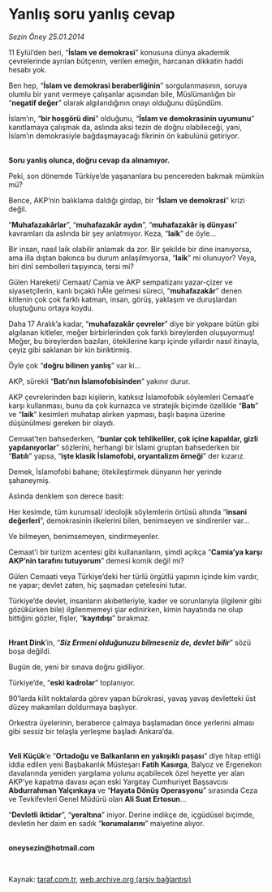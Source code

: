 # Yanlış soru yanlış cevap

*Sezin Öney 25.01.2014*

<div class="yazi"><p>11 Eylül’den beri, “<b>İslam ve demokrasi</b>” konusuna dünya akademik çevrelerinde ayrılan bütçenin, verilen emeğin, harcanan dikkatin haddi hesabı yok.</p>
<p>Ben hep, “<b>İslam ve demokrasi beraberliğinin</b>” sorgulanmasının, soruya olumlu bir yanıt vermeye çalışanlar açısından bile, Müslümanlığın bir “<b>negatif değer</b>” olarak algılandığının onayı olduğunu düşündüm.</p>
<p>İslam’ın, “<b>bir hoşgörü dini</b>” olduğunu, “<b>İslam ve demokrasinin uyumunu</b>” kanıtlamaya çalışmak da, aslında aksi tezin de doğru olabileceği, yani, İslam’ın demokrasiyle bağdaşmayacağı fikrinin ön kabulünü getiriyor.</p>
<p><b><br/>Soru yanlış olunca, doğru cevap da alınamıyor.</b></p>
<p>Peki, son dönemde Türkiye’de yaşananlara bu pencereden bakmak mümkün mü? </p>
<p>Bence, AKP’nin balıklama daldığı girdap, bir “<b>İslam ve demokrasi</b>” krizi değil.</p>
<p>“<b>Muhafazakârlar</b>”, “<b>muhafazakâr aydın</b>”, “<b>muhafazakâr iş dünyası</b>” kavramları da aslında bir şey anlatmıyor. Keza, “<b>laik</b>” de öyle...</p>
<p>Bir insan, nasıl laik olabilir anlamak da zor. Bir şekilde bir dine inanıyorsa, ama illa dıştan bakınca bu durum anlaşılmıyorsa, “<b>laik</b>” mi olunuyor? Veya, biri dinî sembolleri taşıyınca, tersi mi?</p>
<p>Gülen Hareketi/ Cemaat/ Camia ve AKP sempatizanı yazar-çizer ve siyasetçilerin, kanlı bıçaklı hÂle gelmesi süreci, “<b>muhafazakâr</b>” denen kitlenin çok çok farklı katman, insan, görüş, yaklaşım ve duruşlardan oluştuğunu ortaya koydu.</p>
<p>Daha 17 Aralık’a kadar, “<b>muhafazakâr çevreler</b>” diye bir yekpare bütün gibi algılanan kitleler, meğer birbirlerinden çok farklı bireylerden oluşuyormuş! Meğer, bu bireylerden bazıları, ötekilerine karşı içinde yıllardır nasıl itinayla, çeyiz gibi saklanan bir kin biriktirmiş.</p>
<p>Öyle çok “<b>doğru bilinen yanlış</b>” var ki...</p>
<p>AKP, sürekli “<b>Batı’nın İslamofobisinden</b>” yakınır durur.</p>
<p>AKP çevrelerinden bazı kişilerin, katıksız İslamofobik söylemleri Cemaat’e karşı kullanması, bunu da çok kurnazca ve stratejik biçimde özellikle “<b>Batı</b>” ve “<b>laik</b>” kesimleri muhatap alırken yapması, başlı başına üzerine düşünülmesi gereken bir olaydı.</p>
<p>Cemaat’ten bahsederken, “<b>bunlar çok tehlikeliler, çok içine kapalılar, gizli yapılanıyorlar</b>” sözlerini, herhangi bir İslami gruptan bahsederken bir “<b>Batılı</b>” yapsa, “<b>işte klasik İslamofobi, oryantalizm örneği</b>” der kızarız. </p>
<p>Demek, İslamofobi bahane; ötekileştirmek dünyanın her yerinde şahaneymiş. </p>
<p>Aslında denklem son derece basit: </p>
<p>Her kesimde, tüm kurumsal/ ideolojik söylemlerin örtüsü altında “<b>insani değerleri</b>”, demokrasinin ilkelerini bilen, benimseyen ve sindirenler var...</p>
<p>Ve bilmeyen, benimsemeyen, sindirmeyenler.</p>
<p>Cemaat’i bir turizm acentesi gibi kullananların, şimdi açıkça “<b>Camia’ya karşı AKP’nin tarafını tutuyorum</b>” demesi komik değil mi? </p>
<p>Gülen Cemaati veya Türkiye’deki her türlü örgütlü yapının içinde kim vardır, ne yapar; devlet zaten, hiç şaşmadan çetelesini tutar.</p>
<p>Türkiye’de devlet, insanların akıbetleriyle, kader ve sorunlarıyla (ilgilenir gibi gözükürken bile) ilgilenmemeyi şiar edinirken, kimin hayatında ne olup bittiğini gözler, fişler, “<b>kayıtdışı</b>” bırakmaz.</p>
<p><b><br/>Hrant Dink</b>’in, “<b><i>Siz Ermeni olduğunuzu bilmeseniz de, devlet bilir</i></b>” sözü boşa değildi.</p>
<p>Bugün de, yeni bir sınava doğru gidiliyor. </p>
<p>Türkiye’de, “<b>eski kadrolar</b>” toplanıyor.</p>
<p>90’larda kilit noktalarda görev yapan bürokrasi, yavaş yavaş devletteki üst düzey makamları doldurmaya başlıyor. </p>
<p>Orkestra üyelerinin, beraberce çalmaya başlamadan önce yerlerini alması gibi sessiz bir telaşla yerleşme başladı Ankara’da.</p>
<p><b><br/>Veli Küçük</b>’e “<b>Ortadoğu ve Balkanların en yakışıklı paşası</b>” diye hitap ettiği iddia edilen yeni Başbakanlık Müsteşarı <b>Fatih Kasırga</b>, Balyoz ve Ergenekon davalarında yeniden yargılama yolunu açabilecek özel heyette yer alan AKP’ye kapatma davası açan eski Yargıtay Cumhuriyet Başsavcısı <strong>Abdurrahman Yalçınkaya </strong>ve “<b>Hayata Dönüş Operasyonu</b>” sırasında Ceza ve Tevkifevleri Genel Müdürü olan <strong>Ali Suat Ertosun</strong>...</p>
<p>“<b>Devletli iktidar</b>”, “<b>yeraltına</b>” iniyor. Derine indikçe de, içgüdüsel biçimde, devletin her daim en sadık “<b>korumalarını</b>” maiyetine alıyor.<i></i></p><b>
<p><br/>oneysezin@hotmail.com</p>
<p></p></b> 
</div>

Kaynak: [taraf.com.tr](http://www.taraf.com.tr:80/sezin-oney/makale-yanlis-soru-yanlis-cevap.htm), [web.archive.org (arşiv bağlantısı)](http://web.archive.org/web/20140126025020/http://www.taraf.com.tr:80/sezin-oney/makale-yanlis-soru-yanlis-cevap.htm)
